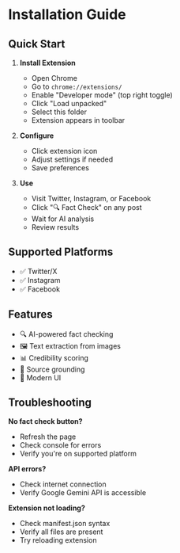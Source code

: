 # Installation Guide

## Quick Start

1. **Install Extension**
   - Open Chrome
   - Go to `chrome://extensions/`
   - Enable "Developer mode" (top right toggle)
   - Click "Load unpacked"
   - Select this folder
   - Extension appears in toolbar

2. **Configure**
   - Click extension icon
   - Adjust settings if needed
   - Save preferences

3. **Use**
   - Visit Twitter, Instagram, or Facebook
   - Click "🔍 Fact Check" on any post
   - Wait for AI analysis
   - Review results

## Supported Platforms

- ✅ Twitter/X
- ✅ Instagram  
- ✅ Facebook

## Features

- 🔍 AI-powered fact checking
- 🖼️ Text extraction from images
- 📊 Credibility scoring
- 🎯 Source grounding
- 📱 Modern UI

## Troubleshooting

**No fact check button?**
- Refresh the page
- Check console for errors
- Verify you're on supported platform

**API errors?**
- Check internet connection
- Verify Google Gemini API is accessible

**Extension not loading?**
- Check manifest.json syntax
- Verify all files are present
- Try reloading extension
